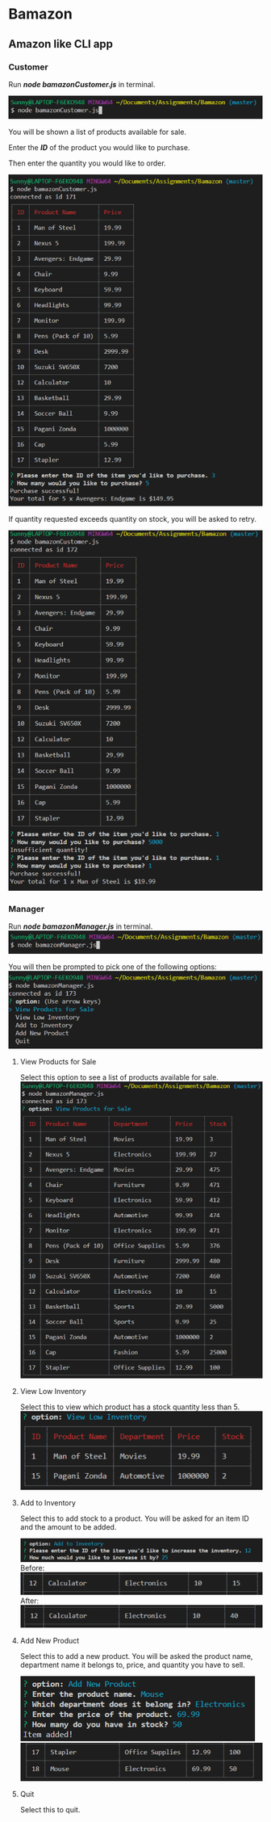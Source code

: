 # Bamazon

## Amazon like CLI app

### Customer

Run **_node bamazonCustomer.js_** in terminal.

![](screenshots/cust1.PNG)

You will be shown a list of products available for sale.

Enter the **_ID_** of the product you would like to purchase.

Then enter the quantity you would like to order.

![](screenshots/cust2.PNG)

If quantity requested exceeds quantity on stock, you will be asked to retry.

![](screenshots/cust3.PNG)

### Manager

Run **_node bamazonManager.js_** in terminal.
![](screenshots/man1.PNG)

You will then be prompted to pick one of the following options:
![](screenshots/man2.PNG)

1. View Products for Sale

   Select this option to see a list of products available for sale.
   ![](screenshots/man3.PNG)

2. View Low Inventory

   Select this to view which product has a stock quantity less than 5.
   ![](screenshots/man4.PNG)

3. Add to Inventory

   Select this to add stock to a product. You will be asked for an item ID and the amount to be added.

   ![](screenshots/man5.PNG)
   Before:
   ![](screenshots/man6.PNG)
   After:
   ![](screenshots/man7.PNG)

4. Add New Product

   Select this to add a new product. You will be asked the product name, department name it belongs to, price, and quantity you have to sell.

   ![](screenshots/man8.PNG)
   ![](screenshots/man9.PNG)

5. Quit

   Select this to quit.
